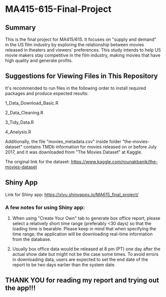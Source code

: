 # MA415-615-Final-Project

## Summary

This is the final project for MA415/615. It focuses on "supply and demand" in the US film industry by exploring the relationship between movies released in theaters and viewers' preferences. This study intends to help US movie makers stay competitive in the film industry, making movies that have high quality and generate profits.

## Suggestions for Viewing Files in This Repository

It's recommended to run files in the following order to install required packages and produce expected results:

1_Data_Download_Basic.R

2_Data_Cleaning.R

3_Tidy_Data.R

4_Analysis.R

Additionally, the file "movies_metadata.csv" inside folder "the-movies-dataset" contains TMDb information for movies released on or before July 2017, and it was downloaded from "The Movies Dataset" at Kaggle. 

The original link for the dataset: https://www.kaggle.com/rounakbanik/the-movies-dataset

## Shiny App

Link for Shiny app: 
https://xlyu.shinyapps.io/MA615_final_project/

### A few notes for using Shiny app:

1. When using "Create Your Own" tab to generate box office report, please select a relatively short time range (preferably <30 days) so that the loading time is bearable. Please keep in mind that when specifying the time range, the application will be downloading real-time information from the database.

2. Usually box office data would be released at 8 pm (PT) one day after the actual show date but might not be the case some times. To avoid errors in downloading data, users are expected to set the end date of the report to be two days earlier than the system date.

## THANK YOU for reading my report and trying out the app!!!
